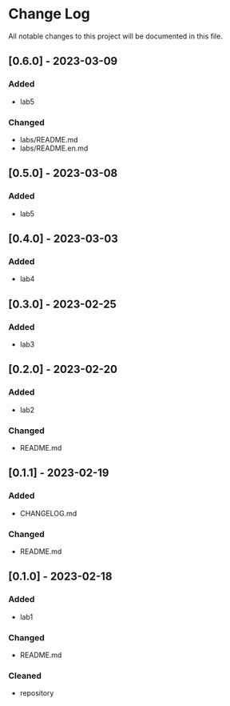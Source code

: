 # Change Log
All notable changes to this project will be documented in this file.

## [0.6.0] - 2023-03-09
### Added
- lab5
### Changed
- labs/README.md
- labs/README.en.md

## [0.5.0] - 2023-03-08
### Added
- lab5

## [0.4.0] - 2023-03-03
### Added
- lab4

## [0.3.0] - 2023-02-25
### Added
- lab3

## [0.2.0] - 2023-02-20
### Added
- lab2
### Changed
- README.md

## [0.1.1] - 2023-02-19
### Added
- CHANGELOG.md
### Changed
- README.md

## [0.1.0] - 2023-02-18
### Added
- lab1
### Changed
- README.md
### Cleaned
- repository
